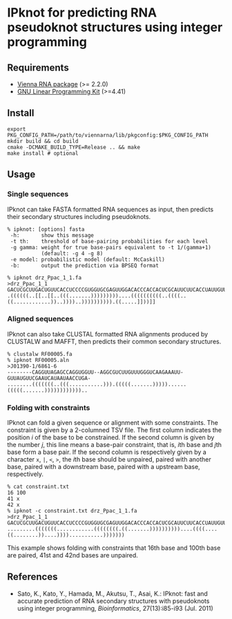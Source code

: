 IPknot for predicting RNA pseudoknot structures using integer programming
=========================================================================

Requirements
------------

* [Vienna RNA package](https://www.tbi.univie.ac.at/RNA/) (>= 2.2.0)
* [GNU Linear Programming Kit](http://www.gnu.org/software/glpk/) (>=4.41)
  <!-- [Gurobi Optimizer](http://www.gurobi.com/) (>=2.0)
  or [ILOG CPLEX](http://www.ibm.com/software/products/ibmilogcple/) (>=12.0) -->

Install
-------

	export PKG_CONFIG_PATH=/path/to/viennarna/lib/pkgconfig:$PKG_CONFIG_PATH
	mkdir build && cd build
	cmake -DCMAKE_BUILD_TYPE=Release .. && make 
	make install # optional

Usage
-----

### Single sequences

IPknot can take FASTA formatted RNA sequences as input, then predicts their secondary structures including pseudoknots.

	% ipknot: [options] fasta
	 -h:       show this message
	 -t th:    threshold of base-pairing probabilities for each level
	 -g gamma: weight for true base-pairs equivalent to -t 1/(gamma+1)
               (default: -g 4 -g 8)
	 -e model: probabilistic model (default: McCaskill)
     -b:       output the prediction via BPSEQ format

	% ipknot drz_Ppac_1_1.fa
	>drz_Ppac_1_1
	GACUCGCUUGACUGUUCACCUCCCCGUGGUGCGAGUUGGACACCCACCACUCGCAUUCUUCACCUAUUGUUUAAUUGUGCUUGUGGUGGGUGACUGAGAAACAGUC
	.((((((..[[..[[..(((.......)))))))))....((((((((((..((((..((............))..))))..)))))))))).((.....]]))]]

### Aligned sequences

IPknot can also take CLUSTAL formatted RNA alignments produced by CLUSTALW and MAFFT, then predicts their common secondary structures.

	% clustalw RF00005.fa
	% ipknot RF00005.aln
	>J01390-1/6861-6
	--------CAGGUUAGAGCCAGGUGGUU--AGGCGUCUUGUUUGGGUCAAGAAAUU-GUUAUGUUCGAAUCAUAAUAACCUGA-
	........(((((((..(((...........))).(((((.......)))))......(((((.......))))))))))))..

### Folding with constraints

IPknot can fold a given sequence or alignment with some constraints. The constraint is given by a 2-columned TSV file. The first column indicates the position *i* of the base to be constrained. If the second column is given by the number *j*, this line means a base-pair constraint, that is, *i*th base and *j*th base form a base pair. If the second column is respectively given by a character `x`, `|`, `<`, `>`, the *i*th base should be unpaired, paired with another base, paired with a downstream base, paired with a upstream base, respectively.

	% cat constraint.txt
	16 100
	41 x
	42 x
	% ipknot -c constraint.txt drz_Ppac_1_1.fa
	>drz_Ppac_1_1
	GACUCGCUUGACUGUUCACCUCCCCGUGGUGCGAGUUGGACACCCACCACUCGCAUUCUUCACCUAUUGUUUAAUUGUGCUUGUGGUGGGUGACUGAGAAACAGUC
	.........(((((((............((((((((.((.......))))))))))....((((....((........))....))))...........)))))))

This example shows folding with constraints that 16th base and 100th base are paired, 41st and 42nd bases are unpaired.

References
----------

* Sato, K., Kato, Y., Hamada, M., Akutsu, T., Asai, K.: IPknot: fast and accurate prediction of RNA secondary structures with pseudoknots using integer programming, *Bioinformatics*, 27(13):i85-i93 (Jul. 2011)
